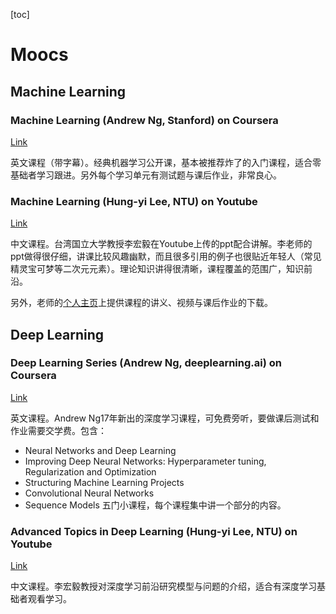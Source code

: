 [toc]

# Moocs

## Machine Learning

### Machine Learning (Andrew Ng, Stanford) on Coursera

[Link](https://www.coursera.org/learn/machine-learning)



英文课程（带字幕）。经典机器学习公开课，基本被推荐炸了的入门课程，适合零基础者学习跟进。另外每个学习单元有测试题与课后作业，非常良心。



### Machine Learning (Hung-yi Lee, NTU) on Youtube

[Link](https://www.youtube.com/watch?v=CXgbekl66jc&list=PLJV_el3uVTsPy9oCRY30oBPNLCo89yu49)

中文课程。台湾国立大学教授李宏毅在Youtube上传的ppt配合讲解。李老师的ppt做得很仔细，讲课比较风趣幽默，而且很多引用的例子也很贴近年轻人（常见精灵宝可梦等二次元元素）。理论知识讲得很清晰，课程覆盖的范围广，知识前沿。

另外，老师的[个人主页](http://speech.ee.ntu.edu.tw/~tlkagk/)上提供课程的讲义、视频与课后作业的下载。

## Deep Learning

### Deep Learning Series (Andrew Ng, deeplearning.ai) on Coursera

[Link](https://www.coursera.org/learn/neural-networks-deep-learning)

英文课程。Andrew Ng17年新出的深度学习课程，可免费旁听，要做课后测试和作业需要交学费。包含：

- Neural Networks and Deep Learning
- Improving Deep Neural Networks: Hyperparameter tuning, Regularization and Optimization
- Structuring Machine Learning Projects
- Convolutional Neural Networks
- Sequence Models
五门小课程，每个课程集中讲一个部分的内容。


### Advanced Topics in Deep Learning (Hung-yi Lee, NTU) on Youtube

[Link](https://www.youtube.com/watch?v=IzHoNwlCGnE&list=PLJV_el3uVTsPMxPbjeX7PicgWbY7F8wW9)

中文课程。李宏毅教授对深度学习前沿研究模型与问题的介绍，适合有深度学习基础者观看学习。


